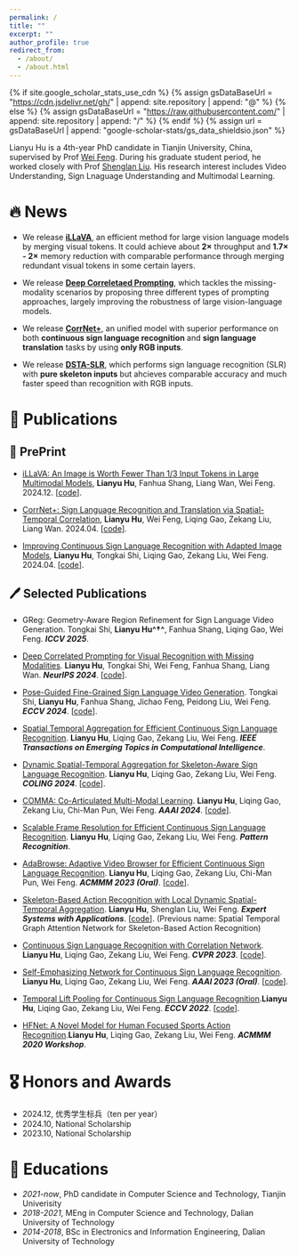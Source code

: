 ```yaml
---
permalink: /
title: ""
excerpt: ""
author_profile: true
redirect_from: 
  - /about/
  - /about.html
---
```


{% if site.google_scholar_stats_use_cdn %}
{% assign gsDataBaseUrl = "https://cdn.jsdelivr.net/gh/" | append: site.repository | append: "@" %}
{% else %}
{% assign gsDataBaseUrl = "https://raw.githubusercontent.com/" | append: site.repository | append: "/" %}
{% endif %}
{% assign url = gsDataBaseUrl | append: "google-scholar-stats/gs_data_shieldsio.json" %}

<span class='anchor' id='about-me'></span>

Lianyu Hu is a 4th-year PhD candidate in Tianjin University, China, supervised by Prof [Wei Feng](https://scholar.google.com/citations?user=7ory1i8AAAAJ&hl=zh-CN&oi=ao). During his graduate student period, he worked closely with Prof [Shenglan Liu](https://scholar.google.com/citations?hl=zh-CN&user=MtbsE3YAAAAJ). His research interest includes Video Understanding, Sign Lnaguage Understanding and Multimodal Learning. 

# 🔥 News
- We release [**iLLaVA**](https://arxiv.org/pdf/2412.06263), an efficient method for large vision language models by merging visual tokens. It could achieve about **2×** throughput and **1.7× - 2×** memory reduction with comparable performance through merging redundant visual tokens in some certain layers.

- We release [**Deep Correletaed Prompting**](https://arxiv.org/pdf/2410.06558.pdf), which tackles the missing-modality scenarios by proposing three different types of prompting approaches, largely improving the robustness of large vision-language models.

- We release [**CorrNet+**](https://arxiv.org/abs/2404.11111), an unified model with superior performance on both **continuous sign language recognition** and **sign language translation** tasks by using **only RGB inputs**.

- We release [**DSTA-SLR**](https://arxiv.org/abs/2403.12519), which performs sign language recognition (SLR) with **pure skeleton inputs** but ahcieves comparable accuracy and much faster speed than recognition with RGB inputs.

# 📝 Publications 

## 📖 PrePrint
- [iLLaVA: An Image is Worth Fewer Than 1/3 Input Tokens in Large Multimodal Models](https://arxiv.org/pdf/2412.06263), **Lianyu Hu**, Fanhua Shang, Liang Wan, Wei Feng. 2024.12. [[code](https://github.com/hulianyuyy/iLLaVA)].

- [CorrNet+: Sign Language Recognition and Translation via Spatial-Temporal Correlation](https://arxiv.org/pdf/2404.11111.pdf), **Lianyu Hu**, Wei Feng, Liqing Gao, Zekang Liu, Liang Wan. 2024.04. [[code](https://github.com/hulianyuyy/CorrNet_Plus)].
  
- [Improving Continuous Sign Language Recognition with Adapted Image Models](https://arxiv.org/pdf/2404.08226.pdf), **Lianyu Hu**, Tongkai Shi, Liqing Gao, Zekang Liu, Wei Feng. 2024.04. [[code](https://github.com/hulianyuyy/AdaptSign)].

## 🖊️ Selected Publications
- GReg: Geometry-Aware Region Refinement for Sign Language Video Generation. Tongkai Shi, **Lianyu Hu^$\dagger$^**, Fanhua Shang, Liqing Gao, Wei Feng. **<i>ICCV 2025</i>**.

- [Deep Correlated Prompting for Visual Recognition with Missing Modalities](https://arxiv.org/abs/2410.06558). **Lianyu Hu**, Tongkai Shi, Wei Feng, Fanhua Shang, Liang Wan. **<i>NeurIPS 2024</i>**. [[code](https://github.com/hulianyuyy/Deep_Correlated_Prompting)].
  
- [Pose-Guided Fine-Grained Sign Language Video Generation](https://arxiv.org/abs/2409.16709). Tongkai Shi, **Lianyu Hu**, Fanhua Shang, Jichao Feng, Peidong Liu, Wei Feng. **<i>ECCV 2024</i>**. [[code](https://github.com/shitongkai/PGMM)].
  
- [Spatial Temporal Aggregation for Efficient Continuous Sign Language Recognition](https://ieeexplore.ieee.org/document/10488467). **Lianyu Hu**, Liqing Gao, Zekang Liu, Wei Feng. **<i>IEEE Transactions on Emerging Topics in Computational Intelligence</i>**.

- [Dynamic Spatial-Temporal Aggregation for Skeleton-Aware Sign Language Recognition](https://arxiv.org/pdf/2403.12519.pdf). **Lianyu Hu**, Liqing Gao, Zekang Liu, Wei Feng. **<i>COLING 2024</i>**. [[code](https://github.com/hulianyuyy/DSTA-SLR)]. 

- [COMMA: Co-Articulated Multi-Modal Learning](https://arxiv.org/pdf/2401.00268.pdf). **Lianyu Hu**, Liqing Gao, Zekang Liu, Chi-Man Pun, Wei Feng. **<i>AAAI 2024</i>**. [[code](https://github.com/hulianyuyy/COMMA)].

- [Scalable Frame Resolution for Efficient Continuous Sign Language Recognition](https://www.sciencedirect.com/science/article/pii/S0031320323006015). **Lianyu Hu**, Liqing Gao, Zekang Liu, Wei Feng. **<i>Pattern Recognition</i>**.

- [AdaBrowse: Adaptive Video Browser for Efficient Continuous Sign Language Recognition](https://arxiv.org/pdf/2308.08327.pdf). **Lianyu Hu**, Liqing Gao, Zekang Liu, Chi-Man Pun, Wei Feng. **<i>ACMMM 2023 (Oral)</i>**. [[code](https://github.com/hulianyuyy/AdaBrowse)].

- [Skeleton-Based Action Recognition with Local Dynamic Spatial-Temporal Aggregation](https://www.sciencedirect.com/science/article/abs/pii/S0957417423011855). **Lianyu Hu**, Shenglan Liu, Wei Feng. **<i>Expert Systems with Applications</i>**. [[code](https://github.com/hulianyuyy/STGAT)]. (Previous name: Spatial Temporal Graph Attention Network for Skeleton-Based Action Recognition)

- [Continuous Sign Language Recognition with Correlation Network](https://arxiv.org/pdf/2303.03202.pdf). **Lianyu Hu**, Liqing Gao, Zekang Liu, Wei Feng. **<i>CVPR 2023</i>**. [[code](https://github.com/hulianyuyy/CorrNet)].

- [Self-Emphasizing Network for Continuous Sign Language Recognition](https://arxiv.org/pdf/2211.17081.pdf). **Lianyu Hu**, Liqing Gao, Zekang Liu, Wei Feng. **<i>AAAI 2023 (Oral)</i>**. [[code](https://github.com/hulianyuyy/SEN_CSLR)].

- [Temporal Lift Pooling for Continuous Sign Language Recognition](https://arxiv.org/abs/2207.08734).**Lianyu Hu**, Liqing Gao, Zekang Liu, Wei Feng. **<i>ECCV 2022</i>**. [[code](https://github.com/hulianyuyy/Temporal-Lift-Pooling)].

- [HFNet: A Novel Model for Human Focused Sports Action Recognition](https://dl.acm.org/doi/pdf/10.1145/3422844.3423052).**Lianyu Hu**, Liqing Gao, Zekang Liu, Wei Feng. **<i>ACMMM 2020 Workshop</i>**.

# 🎖 Honors and Awards
- 2024.12, 优秀学生标兵（ten per year）
- 2024.10, National Scholarship
- 2023.10, National Scholarship

# 📖 Educations
- *2021-now*, PhD candidate in Computer Science and Technology, Tianjin Univerisity
- *2018-2021*, MEng in Computer Science and Technology, Dalian University of Technology
- *2014-2018*, BSc in Electronics and Information Engineering, Dalian University of Technology

<!--

<div class='paper-box'><div class='paper-box-image'><div><div class="badge">CCOLING 2024</div><img src='images/500x300.png' alt="sym" width="100%"></div></div>
<div class='paper-box-text' markdown="1">

[Dynamic Spatial-Temporal Aggregation for Skeleton-Aware Sign Language Recognition](https://arxiv.org/pdf/2403.12519.pdf)
[<img src="https://img.shields.io/badge/GitHub-100000?style=for-the-badge&logo=github&logoColor=white" />](https://github.com/hulianyuyy/DSTA-SLR)

**Lianyu Hu**, Liqing Gao, Zekang Liu, Wei Feng
</div>
</div>

<div class='paper-box'><div class='paper-box-image'><div><div class="badge">AAAI 2024</div><img src='images/500x300.png' alt="sym" width="100%"></div></div>
<div class='paper-box-text' markdown="1">

[COMMA: Co-Articulated Multi-Modal Learning](https://arxiv.org/pdf/2401.00268.pdf)
[<img src="https://img.shields.io/badge/GitHub-100000?style=for-the-badge&logo=github&logoColor=white" />](https://github.com/hulianyuyy/COMMA)

**Lianyu Hu**, Liqing Gao, Zekang Liu, Chi-Man Pun, Wei Feng

</div>
</div>

<div class='paper-box'><div class='paper-box-image'><div><div class="badge">Pattern Recognition</div><img src='images/500x300.png' alt="sym" width="100%"></div></div>
<div class='paper-box-text' markdown="1">

[Scalable Frame Resolution for Efficient Continuous Sign Language Recognition](https://www.sciencedirect.com/science/article/pii/S0031320323006015)

**Lianyu Hu**, Liqing Gao, Zekang Liu, Wei Feng
</div>
</div>

<div class='paper-box'><div class='paper-box-image'><div><div class="badge">ACMMM 2023 (Oral)</div><img src='images/500x300.png' alt="sym" width="100%"></div></div>
<div class='paper-box-text' markdown="1">

[AdaBrowse: Adaptive Video Browser for Efficient Continuous Sign Language Recognition](https://arxiv.org/pdf/2308.08327.pdf)
[<img src="https://img.shields.io/badge/GitHub-100000?style=for-the-badge&logo=github&logoColor=white" />](https://github.com/hulianyuyy/AdaBrowse)

**Lianyu Hu**, Liqing Gao, Zekang Liu, Chi-Man Pun, Wei Feng

</div>
</div>

<div class='paper-box'><div class='paper-box-image'><div><div class="badge">Expert Systems with Applications</div><img src='images/500x300.png' alt="sym" width="100%"></div></div>
<div class='paper-box-text' markdown="1">

[Skeleton-Based Action Recognition with Local Dynamic Spatial-Temporal Aggregation](https://www.sciencedirect.com/science/article/abs/pii/S0957417423011855)
[<img src="https://img.shields.io/badge/GitHub-100000?style=for-the-badge&logo=github&logoColor=white" />](https://github.com/hulianyuyy/STGAT)

**Lianyu Hu**, Shenglan Liu, Wei Feng
- Previous name: Spatial Temporal Graph Attention Network for Skeleton-Based Action Recognition

</div>
</div>

<div class='paper-box'><div class='paper-box-image'><div><div class="badge">CVPR 2023</div><img src='images/500x300.png' alt="sym" width="100%"></div></div>
<div class='paper-box-text' markdown="1">

[Continuous Sign Language Recognition with Correlation Network](https://arxiv.org/pdf/2303.03202.pdf)
[<img src="https://img.shields.io/badge/GitHub-100000?style=for-the-badge&logo=github&logoColor=white" />](https://github.com/hulianyuyy/CorrNet)

**Lianyu Hu**, Liqing Gao, Zekang Liu, Wei Feng

</div>
</div>

<div class='paper-box'><div class='paper-box-image'><div><div class="badge">AAAI 2023 (Oral)</div><img src='images/500x300.png' alt="sym" width="100%"></div></div>
<div class='paper-box-text' markdown="1">

[Self-Emphasizing Network for Continuous Sign Language Recognition](https://arxiv.org/pdf/2211.17081.pdf)
[<img src="https://img.shields.io/badge/GitHub-100000?style=for-the-badge&logo=github&logoColor=white" />](https://github.com/hulianyuyy/SEN_CSLR)

**Lianyu Hu**, Liqing Gao, Zekang Liu, Wei Feng

</div>
</div>

<div class='paper-box'><div class='paper-box-image'><div><div class="badge">ECCV 2022</div><img src='images/500x300.png' alt="sym" width="100%"></div></div>
<div class='paper-box-text' markdown="1">

[Temporal Lift Pooling for Continuous Sign Language Recognition](https://arxiv.org/abs/2207.08734)
[<img src="https://img.shields.io/badge/GitHub-100000?style=for-the-badge&logo=github&logoColor=white" />](https://github.com/hulianyuyy/Temporal-Lift-Pooling)

**Lianyu Hu**, Liqing Gao, Zekang Liu, Wei Feng

</div>
</div>

<div class='paper-box'><div class='paper-box-image'><div><div class="badge">ACMMM 2020 Workshop</div><img src='images/500x300.png' alt="sym" width="100%"></div></div>
<div class='paper-box-text' markdown="1">

[HFNet: A Novel Model for Human Focused Sports Action Recognition](https://dl.acm.org/doi/pdf/10.1145/3422844.3423052)

**Lianyu Hu**, Liqing Gao, Zekang Liu, Wei Feng
</div>
</div>

-->
